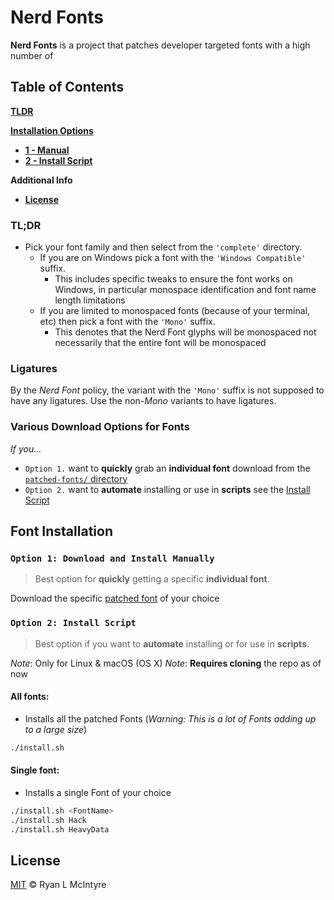 # Nerd Fonts

**Nerd Fonts** is a project that patches developer targeted fonts with a high number of

## Table of Contents

[**TLDR**](#tldr)

[**Installation Options**](#font-installation)
  * [**1 - Manual**](#option-1-download-and-install-manually)
  * [**2 - Install Script**](#option-2-install-script)

**Additional Info**
  * [**License**](#license)

### TL;DR

* Pick your font family and then select from the `'complete'` directory.
  * If you are on Windows pick a font with the `'Windows Compatible'` suffix.
    * This includes specific tweaks to ensure the font works on Windows, in particular monospace identification and font name length limitations
  * If you are limited to monospaced fonts (because of your terminal, etc) then pick a font with the `'Mono'` suffix.
    * This denotes that the Nerd Font glyphs will be monospaced not necessarily that the entire font will be monospaced

### Ligatures

By the *Nerd Font* policy, the variant with the `'Mono'` suffix is not supposed to have any ligatures.
Use the non-*Mono* variants to have ligatures.
### Various Download Options for Fonts

_If you..._

  * `Option 1.` want to **quickly** grab an **individual font** download from the [`patched-fonts/` directory](#patched-fonts)
  * `Option 2.` want to **automate** installing or use in **scripts** see the [Install Script](#option-2-install-script)

## Font Installation

### `Option 1: Download and Install Manually`

> Best option for **quickly** getting a specific **individual font**.

Download the specific [patched font](#patched-fonts) of your choice

### `Option 2: Install Script`

> Best option if you want to **automate** installing or for use in **scripts**.

_Note_: Only for Linux & macOS (OS X)
_Note_: **Requires cloning** the repo as of now

#### All fonts:

* Installs all the patched Fonts (_Warning: This is a lot of Fonts adding up to a large size_)

```sh
./install.sh
```

#### Single font:

* Installs a single Font of your choice

```sh
./install.sh <FontName>
./install.sh Hack
./install.sh HeavyData
```
## License

[MIT](LICENSE) © Ryan L McIntyre

